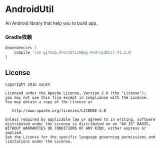 # AndroidUtil
An Android library that help you to build app.

### Gradle依赖

```groovy
dependencies {
    compile 'com.github.ShortStickBoy:AndroidUtil:V1.1.8'
}
```

## License

    Copyright 2016 sunzn

    Licensed under the Apache License, Version 2.0 (the "License");
    you may not use this file except in compliance with the License.
    You may obtain a copy of the License at

       http://www.apache.org/licenses/LICENSE-2.0

    Unless required by applicable law or agreed to in writing, software
    distributed under the License is distributed on an "AS IS" BASIS,
    WITHOUT WARRANTIES OR CONDITIONS OF ANY KIND, either express or implied.
    See the License for the specific language governing permissions and
    limitations under the License.
